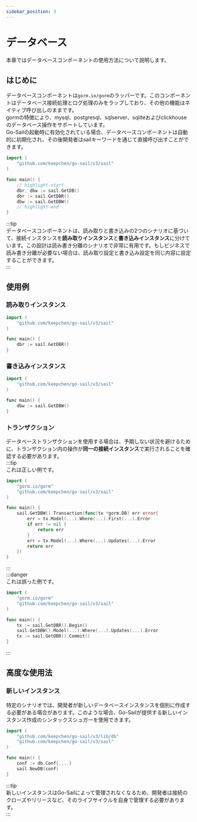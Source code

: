 ```yaml
---
sidebar_position: 3
---  
```

# データベース  
本章ではデータベースコンポーネントの使用方法について説明します。  
## はじめに  
データベースコンポーネントは`gorm.io/gorm`のラッパーです。このコンポーネントはデータベース接続処理とログ処理のみをラップしており、その他の機能はネイティブ呼び出しのままです。  
gormの特徴により、mysql、postgresql、sqlserver、sqliteおよびclickhouseのデータベース操作をサポートしています。  
Go-Sailの起動時に有効化されている場合、データベースコンポーネントは自動的に初期化され、その後開発者はsailキーワードを通じて直接呼び出すことができます。  
```go title="main.go" showLineNumbers  
import (
    "github.com/keepchen/go-sail/v3/sail"
)

func main() {
    // highlight-start
    dbr, dbw := sail.GetDB()
    dbr := sail.GetDBR()
    dbw := sail.GetDBW()
    // highlight-end
}
```  
:::tip  
データベースコンポーネントは、読み取りと書き込みの2つのシナリオに基づいて、接続インスタンスを**読み取りインスタンス**と**書き込みインスタンス**に分けています。この設計は読み書き分離のシナリオで非常に有用です。もしビジネスで読み書き分離が必要ない場合は、読み取り設定と書き込み設定を同じ内容に設定することができます。  
:::  
## 使用例  
### 読み取りインスタンス  
```go title="main.go" showLineNumbers  
import (
    "github.com/keepchen/go-sail/v3/sail"
)

func main() {
    dbr := sail.GetDBR()
}
```
### 書き込みインスタンス  
```go title="main.go" showLineNumbers  
import (
    "github.com/keepchen/go-sail/v3/sail"
)

func main() {
    dbw := sail.GetDBW()
}
```  
### トランザクション  
データベーストランザクションを使用する場合は、予期しない状況を避けるために、トランザクション内の操作が**同一の接続インスタンス**で実行されることを確認する必要があります。  
:::tip  
これは正しい例です。  
```go title="main.go" showLineNumbers  
import (
    "gorm.io/gorm"
    "github.com/keepchen/go-sail/v3/sail"
)

func main() {
    sail.GetDBW().Transaction(func(tx *gorm.DB) err error{
        err = tx.Model(...).Where(...).First(...).Error
        if err != nil {
            return err
        }
        err = tx.Model(...).Where(...).Updates(...).Error
        return err
    })
}
```  
:::  
:::danger  
これは誤った例です。  
```go title="main.go" showLineNumbers  
import (
    "gorm.io/gorm"
    "github.com/keepchen/go-sail/v3/sail"
)

func main() {
    tx := sail.GetDBR().Begin()
    sail.GetDBW().Model(...).Where(...).Updates(...).Error
    tx := sail.GetDBR().Commit()
}
```  
:::  
## 高度な使用法  
### 新しいインスタンス  
特定のシナリオでは、開発者が新しいデータベースインスタンスを個別に作成する必要がある場合があります。このような場合、Go-Sailが提供する新しいインスタンス作成のシンタックスシュガーを使用できます。  
```go title="main.go" showLineNumbers  
import (
    "github.com/keepchen/go-sail/v3/lib/db"
    "github.com/keepchen/go-sail/v3/sail"
)

func main() {
    conf := db.Conf{....}
    sail.NewDB(conf)
}
```  
:::tip  
新しいインスタンスはGo-Sailによって管理されなくなるため、開発者は接続のクローズやリリースなど、そのライフサイクルを自身で管理する必要があります。  
:::